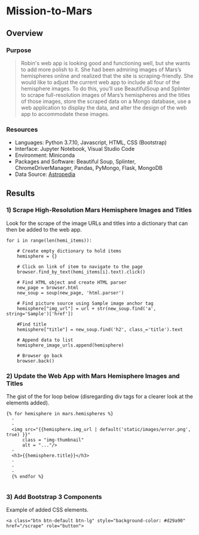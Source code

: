 # Mission-to-Mars

## Overview
### Purpose
> Robin's web app is looking good and functioning well, but she wants to add more polish to it. She had been admiring images of Mars’s hemispheres online and realized that the site is scraping-friendly. She would like to adjust the current web app to include all four of the hemisphere images. To do this, you’ll use BeautifulSoup and Splinter to scrape full-resolution images of Mars’s hemispheres and the titles of those images, store the scraped data on a Mongo database, use a web application to display the data, and alter the design of the web app to accommodate these images.

### Resources

- Languages: Python 3.7.10, Javascript, HTML, CSS (Bootstrap)
- Interface: Jupyter Notebook, Visual Studio Code
- Environment: Miniconda
- Packages and Software: Beautiful Soup, Splinter, ChromeDriverManager, Pandas, PyMongo, Flask, MongoDB
- Data Source: [Astropedia](https://astrogeology.usgs.gov/search/results?q=hemisphere+enhanced&k1=target&v1=Mars)

## Results
### 1) Scrape High-Resolution Mars Hemisphere Images and Titles
Look for the scrape of the image URLs and titles into a dictionary that can then be added to the web app.
```
for i in range(len(hemi_items)):
    
    # Create empty dictionary to hold items
    hemisphere = {}
    
    # Click on link of item to navigate to the page
    browser.find_by_text(hemi_items[i].text).click()
    
    # Find HTML object and create HTML parser
    new_page = browser.html
    new_soup = soup(new_page, 'html.parser')
    
    # Find picture source using Sample image anchor tag
    hemisphere["img_url"] = url + str(new_soup.find('a', string='Sample')['href'])
    
    #Find title
    hemisphere["title"] = new_soup.find('h2', class_='title').text
    
    # Append data to list
    hemisphere_image_urls.append(hemisphere)
    
    # Browser go back
    browser.back()
```
### 2) Update the Web App with Mars Hemisphere Images and Titles
The gist of the for loop below (disregarding div tags for a clearer look at the elements added).
```
{% for hemisphere in mars.hemispheres %}
  -
  -
  <img src="{{hemisphere.img_url | default('static/images/error.png', true) }}"
      class = "img-thumbnail"
      alt = "..."/>
  -
  <h3>{{hemisphere.title}}</h3>
  -
  -
  -
  {% endfor %}
      
```
### 3) Add Bootstrap 3 Components
Example of added CSS elements.
```
<a class="btn btn-default btn-lg" style="background-color: #d29a90" href="/scrape" role="button">
```
